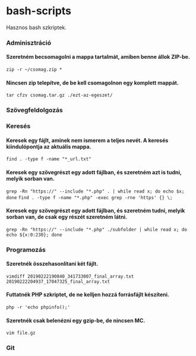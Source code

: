 # bash-scripts
Hasznos bash szkriptek.

### Adminisztráció
#### Szeretném becsomagolni a mappa tartalmát, amiben benne állok ZIP-be.
`zip -r ~/csomag.zip *`

#### Nincsen zip telepítve, de be kell csomagolnon egy komplett mappát.
`tar cfzv csomag.tar.gz ./ezt-az-egeszet/`

### Szövegfeldolgozás


### Keresés
#### Keresek egy fájlt, aminek nem ismerem a teljes nevét. A keresés kiindulópontja az aktuális mappa.
`find . -type f -name "*_url.txt"`

#### Keresek egy szövegrészt egy adott fájlban, és szeretném azt is tudni, melyik sorban van.
`grep -Rn "https://" --include "*.php" . | while read x; do echo $x; done`
`find . -type f -name "*.php" -exec grep -rne 'https' {} \;`

#### Keresek egy szövegrészt egy adott fájlban, és szeretném tudni, melyik sorban van, de csak egy részét szeretném látni.
`grep -Rn "https://" --include "*.php" ./subfolder | while read x; do echo ${x:0:230}; done`


### Programozás
#### Szeretnék összehasonlítani két fájlt.
`vimdiff 20190222190840_341733007_final_array.txt 20190222204937_17047325_final_array.txt`

#### Futtatnék PHP szkriptet, de ne kelljen hozzá forrásfájlt készíteni.
`php -r 'echo phpinfo();'`

#### Szeretnék csak belenézni egy gzip-be, de nincsen MC.
`vim file.gz`

### Git
